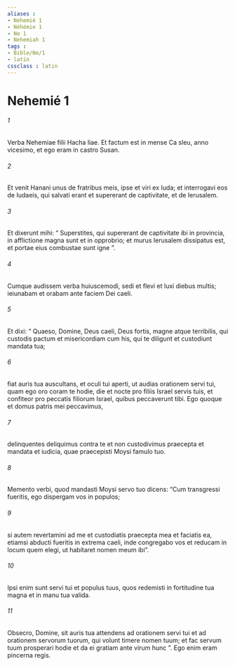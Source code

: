 ```yaml
---
aliases : 
- Nehemié 1
- Néhémie 1
- Ne 1
- Nehemiah 1
tags : 
- Bible/Ne/1
- latin
cssclass : latin
---
```


# Nehemié 1

###### 1
Verba Nehemiae filii Hacha liae. Et factum est in mense Ca sleu, anno vicesimo, et ego eram in castro Susan. 
###### 2
Et venit Hanani unus de fratribus meis, ipse et viri ex Iuda; et interrogavi eos de Iudaeis, qui salvati erant et supererant de captivitate, et de Ierusalem. 
###### 3
Et dixerunt mihi: “ Superstites, qui supererant de captivitate ibi in provincia, in afflictione magna sunt et in opprobrio; et murus Ierusalem dissipatus est, et portae eius combustae sunt igne ”.
###### 4
Cumque audissem verba huiuscemodi, sedi et flevi et luxi diebus multis; ieiunabam et orabam ante faciem Dei caeli. 
###### 5
Et dixi: “ Quaeso, Domine, Deus caeli, Deus fortis, magne atque terribilis, qui custodis pactum et misericordiam cum his, qui te diligunt et custodiunt mandata tua; 
###### 6
fiat auris tua auscultans, et oculi tui aperti, ut audias orationem servi tui, quam ego oro coram te hodie, die et nocte pro filiis Israel servis tuis, et confiteor pro peccatis filiorum Israel, quibus peccaverunt tibi. Ego quoque et domus patris mei peccavimus, 
###### 7
delinquentes deliquimus contra te et non custodivimus praecepta et mandata et iudicia, quae praecepisti Moysi famulo tuo.
###### 8
Memento verbi, quod mandasti Moysi servo tuo dicens: “Cum transgressi fueritis, ego dispergam vos in populos; 
###### 9
si autem revertamini ad me et custodiatis praecepta mea et faciatis ea, etiamsi abducti fueritis in extrema caeli, inde congregabo vos et reducam in locum quem elegi, ut habitaret nomen meum ibi”. 
###### 10
Ipsi enim sunt servi tui et populus tuus, quos redemisti in fortitudine tua magna et in manu tua valida.
###### 11
Obsecro, Domine, sit auris tua attendens ad orationem servi tui et ad orationem servorum tuorum, qui volunt timere nomen tuum; et fac servum tuum prosperari hodie et da ei gratiam ante virum hunc ”. Ego enim eram pincerna regis.
